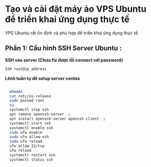 # Tạo và cài đặt máy ảo VPS Ubuntu để triển khai ứng dụng thực tế
VPS Ubuntu rất ổn định và phù hợp để triển khai ứng dụng thực tế.

## Phần 1: Cấu hình SSH Server Ubuntu : 

**SSH vào server (Chưa fix được lỗi connect với password)**

 ```bash
SSH root@ip_address
 ```


**Lênh tuần tự để setup server centos**
 ```bash

   whoami
   cat /etc/os-release
   sudo passwd root
   su
   systemctl stop ssh 
   apt remove openssh-server -y
   apt install openssh-server openssh-client -y
   systemctl start ssh
   systemctl enable ssh
   sudo ufw enable
   sudo ufw allow ssh
   sudo ufw reload
   ufw allow 22/tcp
   ufw reload  
   systemctl restart ssh
   systemctl status ssh

 ```

